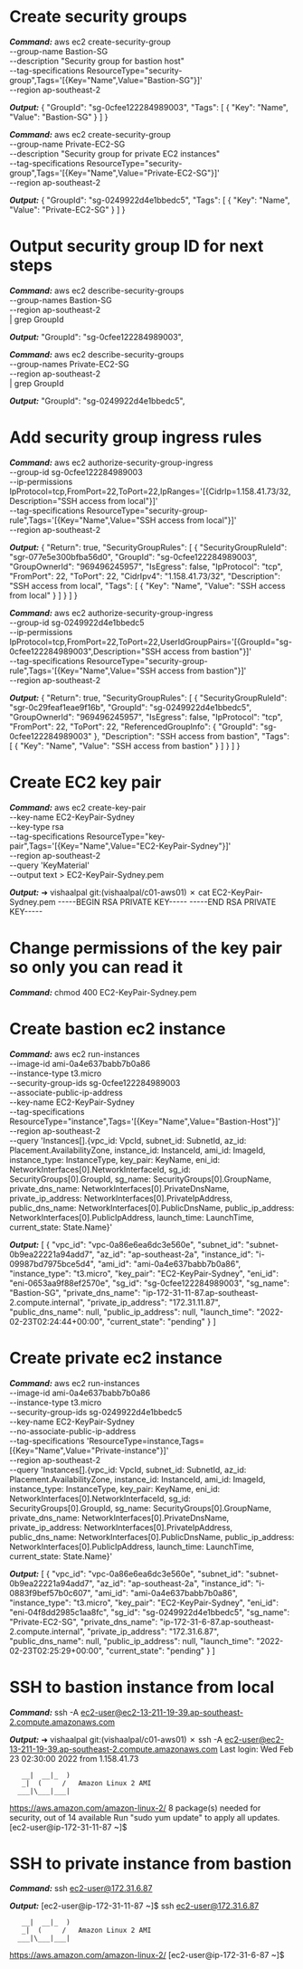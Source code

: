 # Create security groups 
***Command:***
aws ec2 create-security-group \
    --group-name Bastion-SG \
    --description "Security group for bastion host" \
    --tag-specifications ResourceType="security-group",Tags='[{Key="Name",Value="Bastion-SG"}]' \
    --region ap-southeast-2

***Output:***
{
    "GroupId": "sg-0cfee122284989003",
    "Tags": [
        {
            "Key": "Name",
            "Value": "Bastion-SG"
        }
    ]
}

***Command:***
aws ec2 create-security-group \
    --group-name Private-EC2-SG \
    --description "Security group for private EC2 instances" \
    --tag-specifications ResourceType="security-group",Tags='[{Key="Name",Value="Private-EC2-SG"}]' \
    --region ap-southeast-2

***Output:***
{
    "GroupId": "sg-0249922d4e1bbedc5",
    "Tags": [
        {
            "Key": "Name",
            "Value": "Private-EC2-SG"
        }
    ]
}

# Output security group ID for next steps
***Command:***
aws ec2 describe-security-groups \
    --group-names Bastion-SG \
    --region ap-southeast-2 \
    | grep GroupId

***Output:***
"GroupId": "sg-0cfee122284989003",

***Command:***
aws ec2 describe-security-groups \
    --group-names Private-EC2-SG \
    --region ap-southeast-2 \
    | grep GroupId

***Output:***
"GroupId": "sg-0249922d4e1bbedc5",

# Add security group ingress rules
***Command:***
aws ec2 authorize-security-group-ingress \
    --group-id sg-0cfee122284989003 \
    --ip-permissions IpProtocol=tcp,FromPort=22,ToPort=22,IpRanges='[{CidrIp=1.158.41.73/32,Description="SSH access from local"}]' \
    --tag-specifications ResourceType="security-group-rule",Tags='[{Key="Name",Value="SSH access from local"}]' \
    --region ap-southeast-2

***Output:***
{
    "Return": true,
    "SecurityGroupRules": [
        {
            "SecurityGroupRuleId": "sgr-077e5e300bfba56d0",
            "GroupId": "sg-0cfee122284989003",
            "GroupOwnerId": "969496245957",
            "IsEgress": false,
            "IpProtocol": "tcp",
            "FromPort": 22,
            "ToPort": 22,
            "CidrIpv4": "1.158.41.73/32",
            "Description": "SSH access from local",
            "Tags": [
                {
                    "Key": "Name",
                    "Value": "SSH access from local"
                }
            ]
        }
    ]
}

***Command:***
aws ec2 authorize-security-group-ingress \
    --group-id sg-0249922d4e1bbedc5 \
    --ip-permissions IpProtocol=tcp,FromPort=22,ToPort=22,UserIdGroupPairs='[{GroupId="sg-0cfee122284989003",Description="SSH access from bastion"}]' \
    --tag-specifications ResourceType="security-group-rule",Tags='[{Key="Name",Value="SSH access from bastion"}]' \
    --region ap-southeast-2

***Output:***
{
    "Return": true,
    "SecurityGroupRules": [
        {
            "SecurityGroupRuleId": "sgr-0c29feaf1eae9f16b",
            "GroupId": "sg-0249922d4e1bbedc5",
            "GroupOwnerId": "969496245957",
            "IsEgress": false,
            "IpProtocol": "tcp",
            "FromPort": 22,
            "ToPort": 22,
            "ReferencedGroupInfo": {
                "GroupId": "sg-0cfee122284989003"
            },
            "Description": "SSH access from bastion",
            "Tags": [
                {
                    "Key": "Name",
                    "Value": "SSH access from bastion"
                }
            ]
        }
    ]
}

# Create EC2 key pair
***Command:***
aws ec2 create-key-pair \
    --key-name EC2-KeyPair-Sydney \
    --key-type rsa \
    --tag-specifications ResourceType="key-pair",Tags='[{Key="Name",Value="EC2-KeyPair-Sydney"}]' \
    --region ap-southeast-2 \
    --query 'KeyMaterial' \
    --output text > EC2-KeyPair-Sydney.pem

***Output:***
➜  vishaalpal git:(vishaalpal/c01-aws01) ✗ cat EC2-KeyPair-Sydney.pem 
-----BEGIN RSA PRIVATE KEY-----
<REDACTED>
-----END RSA PRIVATE KEY-----

# Change permissions of the key pair so only you can read it
***Command:***
chmod 400 EC2-KeyPair-Sydney.pem

# Create bastion ec2 instance
***Command:***
aws ec2 run-instances \
    --image-id ami-0a4e637babb7b0a86 \
    --instance-type t3.micro \
    --security-group-ids sg-0cfee122284989003 \
    --associate-public-ip-address \
    --key-name EC2-KeyPair-Sydney \
    --tag-specifications ResourceType="instance",Tags='[{Key="Name",Value="Bastion-Host"}]' \
    --region ap-southeast-2 \
    --query 'Instances[].{vpc_id: VpcId, subnet_id: SubnetId, az_id: Placement.AvailabilityZone, instance_id: InstanceId, ami_id: ImageId, instance_type: InstanceType, key_pair: KeyName, eni_id: NetworkInterfaces[0].NetworkInterfaceId, sg_id: SecurityGroups[0].GroupId, sg_name: SecurityGroups[0].GroupName, private_dns_name: NetworkInterfaces[0].PrivateDnsName, private_ip_address: NetworkInterfaces[0].PrivateIpAddress, public_dns_name: NetworkInterfaces[0].PublicDnsName, public_ip_address: NetworkInterfaces[0].PublicIpAddress, launch_time: LaunchTime, current_state: State.Name}'

***Output:***
[
    {
        "vpc_id": "vpc-0a86e6ea6dc3e560e",
        "subnet_id": "subnet-0b9ea22221a94add7",
        "az_id": "ap-southeast-2a",
        "instance_id": "i-09987bd7975bce5d4",
        "ami_id": "ami-0a4e637babb7b0a86",
        "instance_type": "t3.micro",
        "key_pair": "EC2-KeyPair-Sydney",
        "eni_id": "eni-0653aa9f88ef2570e",
        "sg_id": "sg-0cfee122284989003",
        "sg_name": "Bastion-SG",
        "private_dns_name": "ip-172-31-11-87.ap-southeast-2.compute.internal",
        "private_ip_address": "172.31.11.87",
        "public_dns_name": null,
        "public_ip_address": null,
        "launch_time": "2022-02-23T02:24:44+00:00",
        "current_state": "pending"
    }
]

# Create private ec2 instance
***Command:***
aws ec2 run-instances \
    --image-id ami-0a4e637babb7b0a86 \
    --instance-type t3.micro \
    --security-group-ids sg-0249922d4e1bbedc5 \
    --key-name EC2-KeyPair-Sydney \
    --no-associate-public-ip-address \
    --tag-specifications 'ResourceType=instance,Tags=[{Key="Name",Value="Private-instance"}]' \
    --region ap-southeast-2 \
    --query 'Instances[].{vpc_id: VpcId, subnet_id: SubnetId, az_id: Placement.AvailabilityZone, instance_id: InstanceId, ami_id: ImageId, instance_type: InstanceType, key_pair: KeyName, eni_id: NetworkInterfaces[0].NetworkInterfaceId, sg_id: SecurityGroups[0].GroupId, sg_name: SecurityGroups[0].GroupName, private_dns_name: NetworkInterfaces[0].PrivateDnsName, private_ip_address: NetworkInterfaces[0].PrivateIpAddress, public_dns_name: NetworkInterfaces[0].PublicDnsName, public_ip_address: NetworkInterfaces[0].PublicIpAddress, launch_time: LaunchTime, current_state: State.Name}'

***Output:***
[
    {
        "vpc_id": "vpc-0a86e6ea6dc3e560e",
        "subnet_id": "subnet-0b9ea22221a94add7",
        "az_id": "ap-southeast-2a",
        "instance_id": "i-0883f9bef57b0c607",
        "ami_id": "ami-0a4e637babb7b0a86",
        "instance_type": "t3.micro",
        "key_pair": "EC2-KeyPair-Sydney",
        "eni_id": "eni-04f8dd2985c1aa8fc",
        "sg_id": "sg-0249922d4e1bbedc5",
        "sg_name": "Private-EC2-SG",
        "private_dns_name": "ip-172-31-6-87.ap-southeast-2.compute.internal",
        "private_ip_address": "172.31.6.87",
        "public_dns_name": null,
        "public_ip_address": null,
        "launch_time": "2022-02-23T02:25:29+00:00",
        "current_state": "pending"
    }
]

# SSH to bastion instance from local
***Command:***
ssh -A ec2-user@ec2-13-211-19-39.ap-southeast-2.compute.amazonaws.com

***Output:***
➜  vishaalpal git:(vishaalpal/c01-aws01) ✗ ssh -A ec2-user@ec2-13-211-19-39.ap-southeast-2.compute.amazonaws.com
Last login: Wed Feb 23 02:30:00 2022 from 1.158.41.73

       __|  __|_  )
       _|  (     /   Amazon Linux 2 AMI
      ___|\___|___|

https://aws.amazon.com/amazon-linux-2/
8 package(s) needed for security, out of 14 available
Run "sudo yum update" to apply all updates.
[ec2-user@ip-172-31-11-87 ~]$ 

# SSH to private instance from bastion
***Command:***
ssh ec2-user@172.31.6.87

***Output:***
[ec2-user@ip-172-31-11-87 ~]$ ssh ec2-user@172.31.6.87

       __|  __|_  )
       _|  (     /   Amazon Linux 2 AMI
      ___|\___|___|

https://aws.amazon.com/amazon-linux-2/
[ec2-user@ip-172-31-6-87 ~]$ 
